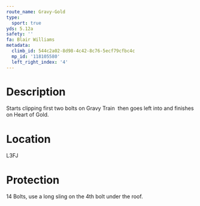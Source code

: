 ```yaml
---
route_name: Gravy-Gold
type:
  sport: true
yds: 5.12a
safety: ''
fa: Blair Williams
metadata:
  climb_id: 544c2a02-8d98-4c42-8c76-5ecf79cfbc4c
  mp_id: '118105580'
  left_right_index: '4'
---
```

# Description
Starts clipping first two bolts on Gravy Train  then goes left into and finishes on Heart of Gold.

# Location
L3FJ

# Protection
14 Bolts, use a long sling on the 4th bolt under the roof.
